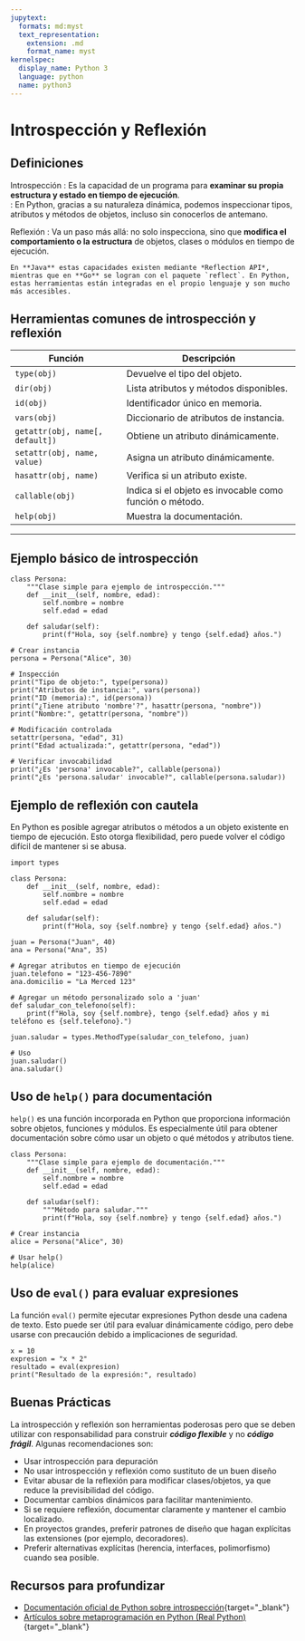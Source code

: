 ```yaml
---
jupytext:
  formats: md:myst
  text_representation:
    extension: .md
    format_name: myst
kernelspec:
  display_name: Python 3
  language: python
  name: python3
---
```

# Introspección y Reflexión

## Definiciones

Introspección
: Es la capacidad de un programa para **examinar su propia estructura y estado en tiempo de ejecución**.  
: En Python, gracias a su naturaleza dinámica, podemos inspeccionar tipos, atributos y métodos de objetos, incluso sin conocerlos de antemano.

Reflexión
: Va un paso más allá: no solo inspecciona, sino que **modifica el comportamiento o la estructura** de objetos, clases o módulos en tiempo de ejecución.

```{note}
En **Java** estas capacidades existen mediante *Reflection API*, mientras que en **Go** se logran con el paquete `reflect`. En Python, estas herramientas están integradas en el propio lenguaje y son mucho más accesibles.
```

## Herramientas comunes de introspección y reflexión

| Función           | Descripción |
|-------------------|-------------|
| `type(obj)`       | Devuelve el tipo del objeto. |
| `dir(obj)`        | Lista atributos y métodos disponibles. |
| `id(obj)`         | Identificador único en memoria. |
| `vars(obj)`       | Diccionario de atributos de instancia. |
| `getattr(obj, name[, default])` | Obtiene un atributo dinámicamente. |
| `setattr(obj, name, value)`     | Asigna un atributo dinámicamente. |
| `hasattr(obj, name)`            | Verifica si un atributo existe. |
| `callable(obj)`   | Indica si el objeto es invocable como función o método. |
| `help(obj)`       | Muestra la documentación. |

---

## Ejemplo básico de introspección

```{code-cell}
class Persona:
    """Clase simple para ejemplo de introspección."""
    def __init__(self, nombre, edad):
        self.nombre = nombre
        self.edad = edad
    
    def saludar(self):
        print(f"Hola, soy {self.nombre} y tengo {self.edad} años.")

# Crear instancia
persona = Persona("Alice", 30)

# Inspección
print("Tipo de objeto:", type(persona))
print("Atributos de instancia:", vars(persona))
print("ID (memoria):", id(persona))
print("¿Tiene atributo 'nombre'?", hasattr(persona, "nombre"))
print("Nombre:", getattr(persona, "nombre"))

# Modificación controlada
setattr(persona, "edad", 31)
print("Edad actualizada:", getattr(persona, "edad"))

# Verificar invocabilidad
print("¿Es 'persona' invocable?", callable(persona))
print("¿Es 'persona.saludar' invocable?", callable(persona.saludar))

```

## Ejemplo de reflexión con cautela

En Python es posible agregar atributos o métodos a un objeto existente en tiempo de ejecución.
Esto otorga flexibilidad, pero puede volver el código difícil de mantener si se abusa.

```{code-cell}
import types

class Persona:
    def __init__(self, nombre, edad):
        self.nombre = nombre
        self.edad = edad

    def saludar(self):
        print(f"Hola, soy {self.nombre} y tengo {self.edad} años.")

juan = Persona("Juan", 40)
ana = Persona("Ana", 35)

# Agregar atributos en tiempo de ejecución
juan.telefono = "123-456-7890"
ana.domicilio = "La Merced 123"

# Agregar un método personalizado solo a 'juan'
def saludar_con_telefono(self):
    print(f"Hola, soy {self.nombre}, tengo {self.edad} años y mi teléfono es {self.telefono}.")

juan.saludar = types.MethodType(saludar_con_telefono, juan)

# Uso
juan.saludar()
ana.saludar()
```

## Uso de `help()` para documentación

`help()` es una función incorporada en Python que proporciona información sobre objetos, funciones y módulos. Es especialmente útil para obtener documentación sobre cómo usar un objeto o qué métodos y atributos tiene.

```{code-cell}
class Persona:
    """Clase simple para ejemplo de documentación."""
    def __init__(self, nombre, edad):
        self.nombre = nombre
        self.edad = edad

    def saludar(self):
        """Método para saludar."""
        print(f"Hola, soy {self.nombre} y tengo {self.edad} años.")

# Crear instancia
alice = Persona("Alice", 30)

# Usar help()
help(alice)
```

## Uso de `eval()` para evaluar expresiones

La función `eval()` permite ejecutar expresiones Python desde una cadena de texto. Esto puede ser útil para evaluar dinámicamente código, pero debe usarse con precaución debido a implicaciones de seguridad.

```{code-cell}
x = 10
expresion = "x * 2"
resultado = eval(expresion)
print("Resultado de la expresión:", resultado)
```

## Buenas Prácticas

La introspección y reflexión son herramientas poderosas pero que se deben utilizar con responsabilidad para construir ***código flexible*** y no ***código frágil***. Algunas recomendaciones son:

- Usar introspección para depuración
- No usar introspección y reflexión como sustituto de un buen diseño
- Evitar abusar de la reflexión para modificar clases/objetos, ya que reduce la previsibilidad del código.
- Documentar cambios dinámicos para facilitar mantenimiento.
- Si se requiere reflexión, documentar claramente y mantener el cambio localizado.
- En proyectos grandes, preferir patrones de diseño que hagan explícitas las extensiones (por ejemplo, decoradores).
- Preferir alternativas explícitas (herencia, interfaces, polimorfismo) cuando sea posible.

## Recursos para profundizar

- [Documentación oficial de Python sobre introspección](https://docs.python.org/es/3.13/library/inspect.html){target="_blank"}
- [Artículos sobre metaprogramación en Python (Real Python)](https://realpython.com/learning-paths/metaprogramming-in-python/){target="_blank"}
